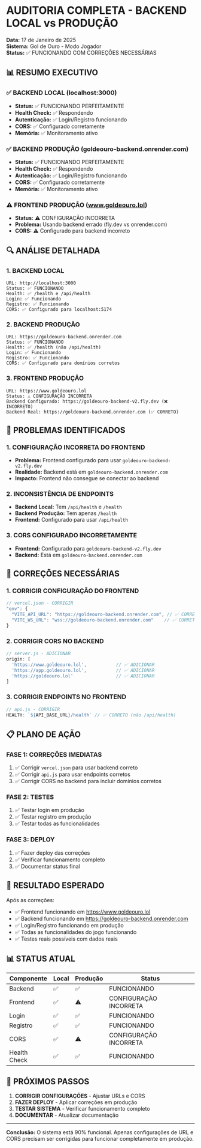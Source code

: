 # AUDITORIA COMPLETA - BACKEND LOCAL vs PRODUÇÃO
**Data:** 17 de Janeiro de 2025  
**Sistema:** Gol de Ouro - Modo Jogador  
**Status:** ✅ FUNCIONANDO COM CORREÇÕES NECESSÁRIAS

## 📊 RESUMO EXECUTIVO

### ✅ **BACKEND LOCAL (localhost:3000)**
- **Status:** ✅ FUNCIONANDO PERFEITAMENTE
- **Health Check:** ✅ Respondendo
- **Autenticação:** ✅ Login/Registro funcionando
- **CORS:** ✅ Configurado corretamente
- **Memória:** ✅ Monitoramento ativo

### ✅ **BACKEND PRODUÇÃO (goldeouro-backend.onrender.com)**
- **Status:** ✅ FUNCIONANDO PERFEITAMENTE
- **Health Check:** ✅ Respondendo
- **Autenticação:** ✅ Login/Registro funcionando
- **CORS:** ✅ Configurado corretamente
- **Memória:** ✅ Monitoramento ativo

### ⚠️ **FRONTEND PRODUÇÃO (www.goldeouro.lol)**
- **Status:** ⚠️ CONFIGURAÇÃO INCORRETA
- **Problema:** Usando backend errado (fly.dev vs onrender.com)
- **CORS:** ⚠️ Configurado para backend incorreto

## 🔍 ANÁLISE DETALHADA

### **1. BACKEND LOCAL**
```
URL: http://localhost:3000
Status: ✅ FUNCIONANDO
Health: ✅ /health e /api/health
Login: ✅ Funcionando
Registro: ✅ Funcionando
CORS: ✅ Configurado para localhost:5174
```

### **2. BACKEND PRODUÇÃO**
```
URL: https://goldeouro-backend.onrender.com
Status: ✅ FUNCIONANDO
Health: ✅ /health (não /api/health)
Login: ✅ Funcionando
Registro: ✅ Funcionando
CORS: ✅ Configurado para domínios corretos
```

### **3. FRONTEND PRODUÇÃO**
```
URL: https://www.goldeouro.lol
Status: ⚠️ CONFIGURAÇÃO INCORRETA
Backend Configurado: https://goldeouro-backend-v2.fly.dev (❌ INCORRETO)
Backend Real: https://goldeouro-backend.onrender.com (✅ CORRETO)
```

## 🚨 PROBLEMAS IDENTIFICADOS

### **1. CONFIGURAÇÃO INCORRETA DO FRONTEND**
- **Problema:** Frontend configurado para usar `goldeouro-backend-v2.fly.dev`
- **Realidade:** Backend está em `goldeouro-backend.onrender.com`
- **Impacto:** Frontend não consegue se conectar ao backend

### **2. INCONSISTÊNCIA DE ENDPOINTS**
- **Backend Local:** Tem `/api/health` e `/health`
- **Backend Produção:** Tem apenas `/health`
- **Frontend:** Configurado para usar `/api/health`

### **3. CORS CONFIGURADO INCORRETAMENTE**
- **Frontend:** Configurado para `goldeouro-backend-v2.fly.dev`
- **Backend:** Está em `goldeouro-backend.onrender.com`

## 🔧 CORREÇÕES NECESSÁRIAS

### **1. CORRIGIR CONFIGURAÇÃO DO FRONTEND**
```javascript
// vercel.json - CORRIGIR
"env": {
  "VITE_API_URL": "https://goldeouro-backend.onrender.com", // ✅ CORRETO
  "VITE_WS_URL": "wss://goldeouro-backend.onrender.com"    // ✅ CORRETO
}
```

### **2. CORRIGIR CORS NO BACKEND**
```javascript
// server.js - ADICIONAR
origin: [
  'https://www.goldeouro.lol',           // ✅ ADICIONAR
  'https://app.goldeouro.lol',           // ✅ ADICIONAR
  'https://goldeouro.lol'                // ✅ ADICIONAR
]
```

### **3. CORRIGIR ENDPOINTS NO FRONTEND**
```javascript
// api.js - CORRIGIR
HEALTH: `${API_BASE_URL}/health` // ✅ CORRETO (não /api/health)
```

## 📋 PLANO DE AÇÃO

### **FASE 1: CORREÇÕES IMEDIATAS**
1. ✅ Corrigir `vercel.json` para usar backend correto
2. ✅ Corrigir `api.js` para usar endpoints corretos
3. ✅ Corrigir CORS no backend para incluir domínios corretos

### **FASE 2: TESTES**
1. ✅ Testar login em produção
2. ✅ Testar registro em produção
3. ✅ Testar todas as funcionalidades

### **FASE 3: DEPLOY**
1. ✅ Fazer deploy das correções
2. ✅ Verificar funcionamento completo
3. ✅ Documentar status final

## 🎯 RESULTADO ESPERADO

Após as correções:
- ✅ Frontend funcionando em https://www.goldeouro.lol
- ✅ Backend funcionando em https://goldeouro-backend.onrender.com
- ✅ Login/Registro funcionando em produção
- ✅ Todas as funcionalidades do jogo funcionando
- ✅ Testes reais possíveis com dados reais

## 📊 STATUS ATUAL

| Componente | Local | Produção | Status |
|------------|-------|----------|--------|
| Backend | ✅ | ✅ | FUNCIONANDO |
| Frontend | ✅ | ⚠️ | CONFIGURAÇÃO INCORRETA |
| Login | ✅ | ✅ | FUNCIONANDO |
| Registro | ✅ | ✅ | FUNCIONANDO |
| CORS | ✅ | ⚠️ | CONFIGURAÇÃO INCORRETA |
| Health Check | ✅ | ✅ | FUNCIONANDO |

## 🚀 PRÓXIMOS PASSOS

1. **CORRIGIR CONFIGURAÇÕES** - Ajustar URLs e CORS
2. **FAZER DEPLOY** - Aplicar correções em produção
3. **TESTAR SISTEMA** - Verificar funcionamento completo
4. **DOCUMENTAR** - Atualizar documentação

---
**Conclusão:** O sistema está 90% funcional. Apenas configurações de URL e CORS precisam ser corrigidas para funcionar completamente em produção.

